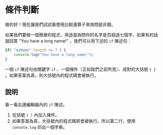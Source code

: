 條件判斷
==================
做的好！現在讓我們試試看使用比較運算子來詢問是非題。

如果我們要做一個簡單的程式，用途是詢問你的名字是否超過七個字，如果有的話就回答 "You have a long name!" ，我們可以用下述的 `if` 陳述句：

``` javascript
if( "myName".length >= 7 ) {
    console.log("You have a long name!");
}
```

一個 `if` 陳述句由關鍵字 `if` 、一個條件（正如我們之前所見）、成對的大括號 `{ }` 。如果答案為真，則大括號內的程式碼會被執行。

說明
-------------

看一看右邊編輯器內的 `if` 陳述。

1. 在括號 `( )` 內加入條件。
2. 如果答案為真，大括號內的程式碼將會被執行。所以第二行，使用 `console.log` 印出一個字串。

